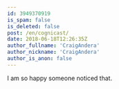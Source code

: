 ```yaml
---
id: 3949370919
is_spam: false
is_deleted: false
post: /en/cognicast/
date: 2018-06-18T12:26:35Z
author_fullname: 'CraigAndera'
author_nickname: 'CraigAndera'
author_is_anon: false
---
```


<p>I am so happy someone noticed that.</p>
